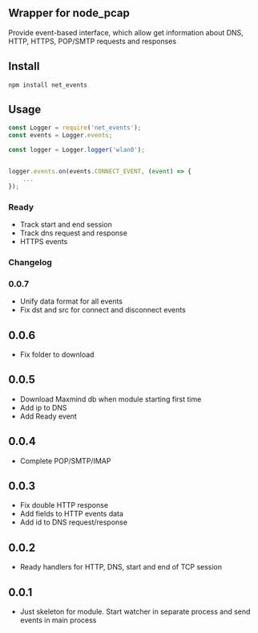 ## Wrapper for node_pcap

Provide event-based interface, which allow get information about DNS, HTTP, HTTPS, POP/SMTP requests and responses

## Install

    npm install net_events

## Usage

```javascript
const Logger = require('net_events');
const events = Logger.events;

const logger = Logger.logger('wlan0');


logger.events.on(events.CONNECT_EVENT, (event) => {
    ...
});

```

### Ready

* Track start and end session
* Track dns request and response
* HTTPS events

### Changelog

### 0.0.7

* Unify data format for all events
* Fix dst and src for connect and disconnect events

## 0.0.6

* Fix folder to download

## 0.0.5

* Download Maxmind db when module starting first time
* Add ip to DNS
* Add Ready event

## 0.0.4

* Complete POP/SMTP/IMAP

## 0.0.3

* Fix double HTTP response
* Add fields to HTTP events data
* Add id to DNS request/response

## 0.0.2

* Ready handlers for HTTP, DNS, start and end of TCP session

## 0.0.1

* Just skeleton for module. Start watcher in separate process and send events in main process
